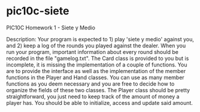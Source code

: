 # pic10c-siete
PIC10C Homework 1 - Siete y Medio

Description:
Your program is expected to 1) play 'siete y medio' against you, and 2) keep a log of the rounds you played against the dealer. When you run your program, important information about every round should be recorded in the file "gamelog.txt".
The Card class is provided to you but is incomplete, it is missing the implementation of a couple of functions. You are to provide the interface as well as the implementation of the member functions in the Player and Hand classes. You can use as many member functions as you deem necessary and you are free to decide how to organize the fields of these two classes. The Player class should be pretty straightforward, you just need to keep track of the amount of money a player has. You should be able to initialize, access and update said amount.
